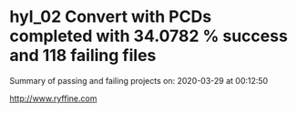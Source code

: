 # hyl_02 Convert with PCDs completed with 34.0782 % success and 118 failing files

Summary of passing and failing projects on: 2020-03-29 at 00:12:50

http://www.ryffine.com
